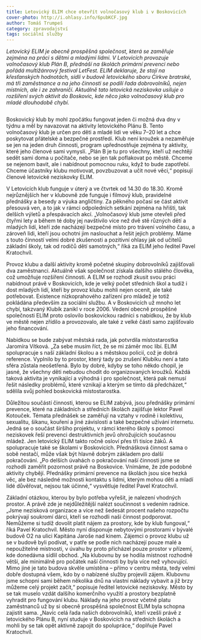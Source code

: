 ```yaml
---
title: Letovický ELIM chce otevřít volnočasový klub i v Boskovicích
cover-photo: http://i.ohlasy.info/6pubKCF.jpg
author: Tomáš Trumpeš
category: zpravodajství
tags: sociální služby
---
```


*Letovický ELIM je obecně prospěšná společnost, která se zaměřuje zejména na práci s dětmi a mladými lidmi. V Letovicích provozuje volnočasový klub Plán B, přednáší na školách primární prevenci nebo pořádá multižánrový festival LetFest. ELIM deklaruje, že stojí na křesťanských hodnotách, sídlí v budově letovického sboru Církve bratrské, má tři zaměstnance a na jeho činnosti se podílí řada dobrovolníků, nejen místních, ale i ze zahraničí. Aktuálně tato letovická neziskovka usiluje o rozšíření svých aktivit do Boskovic, kde něco jako volnočasový klub pro mladé dlouhodobě chybí.*

<img src="http://i.ohlasy.info/6pubKCF.jpg" alt="" class="img-responsive img-popup" data-author="ELIM">

Boskovický klub by mohl zpočátku fungovat jeden či možná dva dny v týdnu a měl by navazovat na aktivity letovického Plánu B. Tento volnočasový klub je určen pro děti a mladé lidi ve věku 7–20 let a chce poskytovat přátelské a bezpečné prostředí. Klub není kroužek a nezaměřuje se jen na jeden druh činnosti, program upřednostňuje zejména ty aktivity, které jeho členové sami vymyslí. „Plán B je tu pro všechny, kteří už nechtějí sedět sami doma u počítače, nebo se jen tak poflakovat po městě. Chceme se nejenom bavit, ale i nabídnout pomocnou ruku, když to bude zapotřebí. Chceme účastníky klubu motivovat, povzbuzovat a učit nové věci,“ popisují členové letovické neziskovky ELIM.

V Letovicích klub funguje v úterý a ve čtvrtek od 14.30 do 18.30. Kromě nejrůznějších her v klubovně zde funguje i filmový klub, pravidelné přednášky a besedy a výuka angličtiny. Za pěkného počasí se část aktivit přesouvá ven, a to jak v rámci odpoledních setkání zejména na hřišti, tak delších výletů a přespávacích akcí. „Volnočasový klub jsme otevřeli před čtyřmi lety a během té doby jej navštívilo více než dvě stě různých dětí a mladých lidí, kteří zde nacházejí bezpečné místo pro trávení volného času, a zároveň lidi, kteří jsou ochotni jim naslouchat a řešit jejich problémy. Máme s touto činností velmi dobré zkušenosti a pozitivní ohlasy jak od učitelů základní školy, tak od rodičů dětí samotných,“ říká za ELIM jeho ředitel Pavel Kratochvíl.

Provoz klubu a další aktivity kromě početné skupiny dobrovolníků zajišťovali dva zaměstnanci. Aktuálně však společnost získala dalšího stálého člověka, což umožňuje rozšíření činnosti. A ELIM se rozhodl zkusit svou práci nabídnout právě v Boskovicích, kde je velký počet středních škol a tudíž i dost mladých lidí, kteří by provoz klubu mohli nejen ocenit, ale také potřebovat. Existence nízkoprahového zařízení pro mládež je totiž pokládána především za sociální službu. A v Boskovicích už mnoho let chybí, takzvaný Klubík zanikl v roce 2006. Vedení obecně prospěšné společnosti ELIM proto oslovilo boskovickou radnici s nabídkou, že by klub ve městě nejen zřídilo a provozovalo, ale také z velké části samo zajišťovalo jeho financování.

Nabídkou se bude zabývat městská rada, jak potvrdila místostarostka Jaromíra Vítková. „Za sebe musím říct, že se mi záměr moc líbí. ELIM spolupracuje s naší základní školou a s městskou policií, což je dobrá reference. Vyplnilo by to prostor, který tady po zrušení Klubíku není a tato sféra zůstala neošetřená. Bylo by dobré, kdyby se toho někdo chopil, je jasné, že všechny děti nebudou chodit do organizovaných kroužků. Každá taková aktivita je vynikající a výhodná i pro společnost, která pak nemusí  řešit následky problémů, které vznikají a kterým se tímto dá předcházet,“ sdělila svůj pohled boskovická místostarostka.

Důležitou součástí činnosti, kterou se ELIM zabývá, jsou přednášky primární prevence, které na základních a středních školách zajišťuje lektor Pavel Kotouček. Témata přednášek se zaměřují na vztahy v rodině i kolektivu, sexualitu, šikanu, kouření a jiné závislosti a také bezpečné užívání internetu. Jedná se o součást širšího projektu, v rámci kterého školy s pomocí neziskovek řeší prevenci destruktivních jevů ohrožujících současnou mládež. Jen letovický ELIM takto ročně osloví přes tři tisíce žáků. A spolupracuje také se školami v Boskovicích. Přednášková činnost sama o sobě nestačí, může však být hlavně dobrým základem pro další pokračování. „Po delších úvahách o pokračování naší činnosti jsme se rozhodli zaměřit pozornost právě na Boskovice. Vnímáme, že zde podobné aktivity chybějí. Přednášky primární prevence na školách jsou sice hezká věc, ale bez následné možnosti kontaktu s lidmi, kterým mohou děti a mladí lidé důvěřovat, nejsou tak účinné,“ vysvětluje ředitel Pavel Kratochvíl.

Základní otázkou, kterou by bylo potřeba vyřešit, je nalezení vhodných prostor. A právě zde je nejdůležitější nalézt součinnost s vedením radnice. „Jsme nezisková organizace a více než šedesát procent našeho rozpočtu pokrývají soukromí dárci, kteří se rozhodli naši činnost podporovat. Nemůžeme si tudíž dovolit platit nájem za prostory, kde by klub fungoval,“ říká Pavel Kratochvíl. Město nyní disponuje nebytovými prostorami v bývalé budově O2 na ulici Kapitána Jaroše nad kinem. Zájemci o provoz klubu už se v budově byli podívat, v patře se podle nich nacházejí pouze malé a nepoužitelné místnosti, v úvahu by proto přicházel pouze prostor v přízemí, kde donedávna sídlil obchod. „Na klubovnu by se hodila místnost rozhodně větší, ale minimálně pro počátek naší činnosti by byla více než vyhovující. Mimo jiné je tato budova skvěle umístěna – přímo v centru města, tedy velmi dobře dostupná všem, kdo by o nabízené služby projevili zájem. Klubovnu jsme schopni sami během několika dnů na vlastní náklady vybavit a již brzy můžeme celý projekt začít,“ popisuje ředitel letovické neziskovky. Město by se tak muselo vzdát dalšího komerčního využití a prostory bezplatně vyhradit pro fungování klubu. Náklady na jeho provoz včetně platu zaměstnanců už by si obecně prospěšná společnost ELIM byla schopna zajistit sama. „Navíc celá řada našich dobrovolníků, kteří vzešli právě z letovického Plánu B, nyní studuje v Boskovicích na středních školách a mohli by se tak opět aktivně zapojit do spolupráce,“ doplňuje Pavel Kratochvíl.